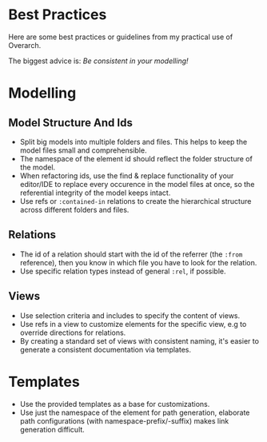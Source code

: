 # Best Practices
Here are some best practices or guidelines from my practical use of Overarch.

The biggest advice is: *Be consistent in your modelling!*

# Modelling
## Model Structure And Ids
* Split big models into multiple folders and files. This helps to keep the
  model files small and comprehensible.
* The namespace of the element id should reflect the folder structure of the
  model.
* When refactoring ids, use the find & replace functionality of your editor/IDE
  to replace every occurence in the model files at once, so the referential
  integrity of the model keeps intact.
* Use refs or `:contained-in` relations to create the hierarchical structure
  across different folders and files.


## Relations
* The id of a relation should start with the id of the referrer (the `:from`
  reference), then you know in which file you have to look for the relation.
* Use specific relation types instead of general `:rel`, if possible.

## Views
* Use selection criteria and includes to specify the content of views.
* Use refs in a view to customize elements for the specific view, e.g to
  override directions for relations.
* By creating a standard set of views with consistent naming, it's easier to
  generate a consistent documentation via templates.

# Templates
* Use the provided templates as a base for customizations.
* Use just the namespace of the element for path generation, elaborate path
  configurations (with namespace-prefix/-suffix) makes link generation
  difficult.
